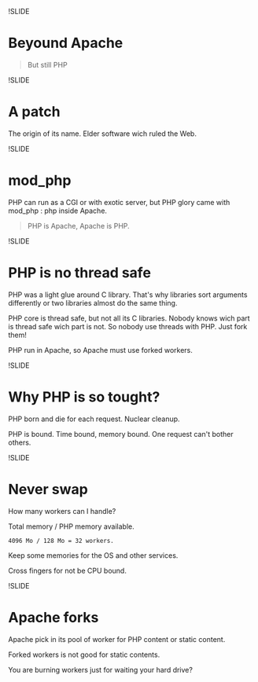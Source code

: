 !SLIDE
# Beyound Apache #

>But still PHP

!SLIDE

# A patch #

The origin of its name. Elder software wich ruled the Web.

!SLIDE

# mod\_php #

PHP can run as a CGI or with exotic server,
but PHP glory came with mod\_php : php inside Apache.

>PHP is Apache, Apache is PHP.

!SLIDE

# PHP is no thread safe #

PHP was a light glue around C library.
That's why libraries sort arguments differently
or two libraries almost do the same thing.

PHP core is thread safe, but not all its C libraries.
Nobody knows wich part is thread safe wich part is not.
So nobody use threads with PHP. Just fork them!

PHP run in Apache, so Apache must use forked workers.

!SLIDE

# Why PHP is so tought? #

PHP born and die for each request. Nuclear cleanup.

PHP is bound. Time bound, memory bound. One request can't bother others.

!SLIDE

# Never swap #

How many workers can I handle?

Total memory / PHP memory available.

```
4096 Mo / 128 Mo = 32 workers.
```

Keep some memories for the OS and other services.

Cross fingers for not be CPU bound.

!SLIDE

# Apache forks #

Apache pick in its pool of worker for PHP content or static content.

Forked workers is not good for static contents.

You are burning workers just for waiting your hard drive?
